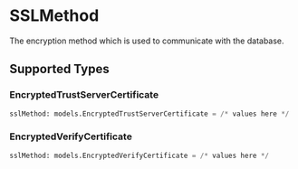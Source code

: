 # SSLMethod

The encryption method which is used to communicate with the database.


## Supported Types

### EncryptedTrustServerCertificate

```python
sslMethod: models.EncryptedTrustServerCertificate = /* values here */
```

### EncryptedVerifyCertificate

```python
sslMethod: models.EncryptedVerifyCertificate = /* values here */
```

